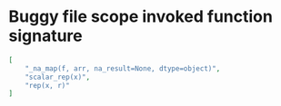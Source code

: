 # Buggy file scope invoked function signature

```json
[
    "_na_map(f, arr, na_result=None, dtype=object)",
    "scalar_rep(x)",
    "rep(x, r)"
]
```
